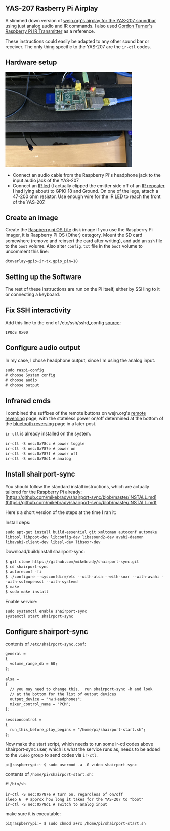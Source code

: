 ## YAS-207 Rasberry Pi Airplay

A slimmed down version of [wejn.org's airplay for the YAS-207 soundbar](https://wejn.org/2021/04/yas-207-bluetooth-protocol-reversed/) using just analog audio and IR commands.  I also used [Gordon Turner's Raspberry Pi IR Transmitter](https://blog.gordonturner.com/2020/06/10/raspberry-pi-ir-transmitter/) as a reference.


These instructions could easily be adapted to any other sound bar or receiver.  The only thing specific to the YAS-207 are the `ir-ctl` codes.

## Hardware setup

<img src="yas207_shairport_setup.jpg" width="400">

- Connect an audio cable from the Raspberry Pi's headphone jack to the input audio jack of the YAS-207
- Connect an [IR led](https://www.adafruit.com/product/387) (I actually clipped the emitter side off of an [IR repeater](https://www.amazon.com/Infrared-Extender-Repeater-Emitters-Receiver/dp/B07DS74691) I had lying about) to GPIO 18 and Ground.  On one of the legs, attach a 47-200 ohm resistor.  Use enough wire for the IR LED to reach the front of the YAS-207.


## Create an image

Create the [Raspberry pi OS Lite](https://www.raspberrypi.org/software/) disk image  if you use the Raspberry Pi Imager, it is Raspberry Pi OS (Other) category.  Mount the SD card somewhere (remove and reinsert the card after writing), and add an `ssh` file to the `boot` volume.  Also alter `config.txt` file in the `boot` volume to uncomment this line:

```
dtoverlay=gpio-ir-tx,gpio_pin=18
```


## Setting up the Software

The rest of these instructions are run on the Pi itself, either by SSHing to it or connecting a keyboard.


## Fix SSH interactivity

Add this line to the end of /etc/ssh/sshd_config [source](https://www.raspberrypi.org/forums/viewtopic.php?f=28&t=138631&p=1085534&hilit=qos#p1085534):

```
IPQoS 0x00
```

## Configure audio output
In my case, I chose headphone output, since I'm using the analog input.

```
sudo raspi-config
# choose System config
# choose audio
# choose output
```


## Infrared cmds

I combined the suffixes of the remote buttons on wejn.org's [remote reversing](https://wejn.org/2021/04/reversing-yas-207-infrared-remote/) page, with the stateless power on/off determined at the bottom of the [bluetooth reversing](https://wejn.org/2021/04/yas-207-bluetooth-protocol-reversed/) page in a later post.

`ir-ctl` is already installed on the system.

```
ir-ctl -S nec:0x78cc # power toggle
ir-ctl -S nec:0x787e # power on
ir-ctl -S nec:0x787f # power off
ir-ctl -S nec:0x78d1 # analog
```


## Install shairport-sync

You should follow the standard install instructions, which are actually tailored for the Raspberry Pi already: [https://github.com/mikebrady/shairport-sync/blob/master/INSTALL.md](https://github.com/mikebrady/shairport-sync/blob/master/INSTALL.md)

Here's a short version of the steps at the time I ran it:

Install deps:

```
sudo apt-get install build-essential git xmltoman autoconf automake libtool libpopt-dev libconfig-dev libasound2-dev avahi-daemon libavahi-client-dev libssl-dev libsoxr-dev
```

Download/build/install shairport-sync:
 
```
$ git clone https://github.com/mikebrady/shairport-sync.git
$ cd shairport-sync
$ autoreconf -fi
$ ./configure --sysconfdir=/etc --with-alsa --with-soxr --with-avahi --with-ssl=openssl --with-systemd
$ make
$ sudo make install
```

Enable service:

```
sudo systemctl enable shairport-sync
systemctl start shairport-sync
```

## Configure shairport-sync

contents of `/etc/shairport-sync.conf`:

```
general =
{
  volume_range_db = 60;
};

alsa =
{
  // you may need to change this.  run shairport-sync -h and look
  // at the bottom for the list of output devices
  output_device = "hw:Headphones";
  mixer_control_name = "PCM";
};

sessioncontrol =
{
  run_this_before_play_begins = "/home/pi/shairport-start.sh";
};
```


Now make the start script, which needs to run some ir-ctl codes above shairport-sync user, which is what the service runs as, needs to be added to the `video` group to send codes via `ir-ctl`.

```
pi@raspberrypi:~ $ sudo usermod -a -G video shairport-sync
```


contents of `/home/pi/shairport-start.sh`:

```
#!/bin/sh

ir-ctl -S nec:0x787e # turn on, regardless of on/off
sleep 6  # approx how long it takes for the YAS-207 to "boot"
ir-ctl -S nec:0x78d1 # switch to analog input
```

make sure it is executable:

```
pi@raspberrypi:~ $ sudo chmod a+rx /home/pi/shairport-start.sh
```